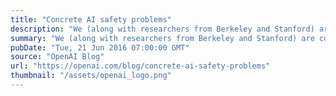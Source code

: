 ```yaml
---
title: "Concrete AI safety problems"
description: "We (along with researchers from Berkeley and Stanford) are co-authors on today’s paper led by Google Brain researchers, Concrete Problems in AI Safety. The paper explores many research problems around ensuring that modern machine learning systems operate as intended."
summary: "We (along with researchers from Berkeley and Stanford) are co-authors on today’s paper led by Google Brain researchers, Concrete Problems in AI Safety. The paper explores many research problems around ensuring that modern machine learning systems operate as intended."
pubDate: "Tue, 21 Jun 2016 07:00:00 GMT"
source: "OpenAI Blog"
url: "https://openai.com/blog/concrete-ai-safety-problems"
thumbnail: "/assets/openai_logo.png"
---
```


